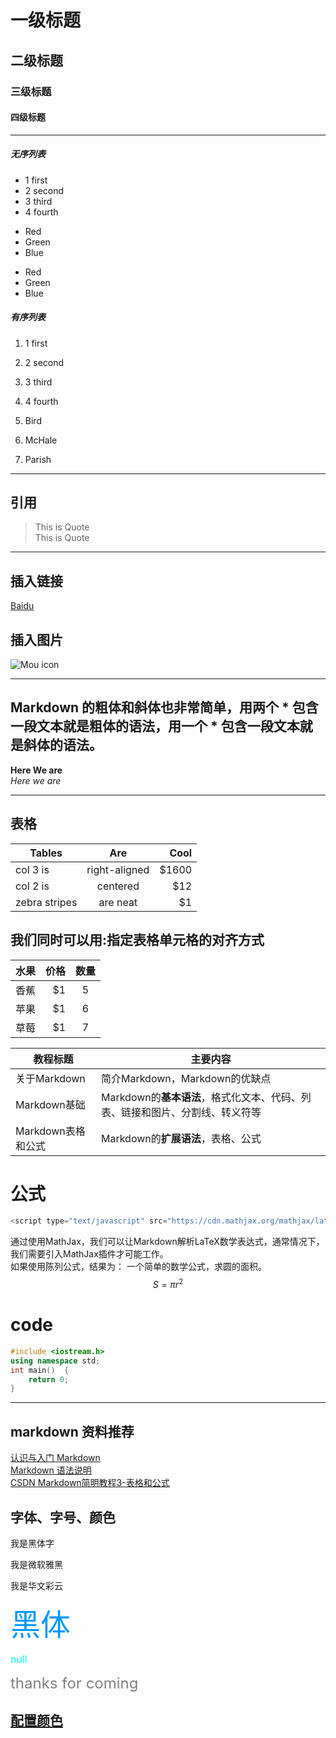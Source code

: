 # 一级标题  
## 二级标题  
### 三级标题  
#### 四级标题  
****************************************
##### 无序列表  
* 1 first  
* 2 second  
* 3 third  
* 4 fourth  

+ Red  
+ Green
+ Blue

-   Red
-   Green
-   Blue

##### 有序列表  
1. 1 first
2. 2 second  
3. 3 third  
4. 4 fourth 

1.  Bird
1.  McHale
1.  Parish

****************************************
## 引用
> This is Quote  
> This is Quote

****************************************
## 插入链接  
[Baidu](http://www.baidu.com)


## 插入图片  
![Mou icon](http://download.easyicon.net/ico/1098685/128/)

****************************************
## Markdown 的粗体和斜体也非常简单，用两个 * 包含一段文本就是粗体的语法，用一个 * 包含一段文本就是斜体的语法。  
**Here We are**  
*Here we are*  

****************************************
## 表格  
| Tables        | Are           | Cool  |  
| ------------- |:-------------:| -----:|  
| col 3 is      | right-aligned | $1600 |  
| col 2 is      | centered      |   $12 |  
| zebra stripes | are neat      |    $1 |  

## 我们同时可以用:指定表格单元格的对齐方式 
| 水果        | 价格    |  数量  |
| --------    | -----: | :----:  |
| 香蕉        | $1      |   5    |
| 苹果        | $1      |   6    |
| 草莓        | $1      |   7    |

教程标题| 主要内容
-------|----------
关于Markdown | 简介Markdown，Markdown的优缺点
Markdown基础 | Markdown的**基本语法**，格式化文本、代码、列表、链接和图片、分割线、转义符等
Markdown表格和公式 | Markdown的**扩展语法**，表格、公式

# 公式 
```javascript
<script type="text/javascript" src="https://cdn.mathjax.org/mathjax/latest/MathJax.js?config=TeX-AMS_HTML"></script>  
```
通过使用MathJax，我们可以让Markdown解析LaTeX数学表达式，通常情况下，我们需要引入MathJax插件才可能工作。  
如果使用陈列公式，结果为：  一个简单的数学公式，求圆的面积。  
$$
S=\pi r^2
$$

# code

```c++
#include <iostream.h>  
using namespace std;  
int main()  {
    return 0;
}
```
---------------------------------------

## markdown 资料推荐
[认识与入门 Markdown](https://sspai.com/post/25137)  
[Markdown 语法说明](http://www.appinn.com/markdown/)  
[CSDN Markdown简明教程3-表格和公式](http://blog.csdn.net/whqet/article/details/44277965)  

## 字体、字号、颜色

<font face="黑体">我是黑体字</font>

<font face="微软雅黑">我是微软雅黑</font>

<font face="STCAIYUN">我是华文彩云</font>

<font color=#0099ff size=12 face="黑体">黑体</font>

<font color=#00ffff size=3>null</font>

<font color=gray size=5> 
    thanks for coming  
</font>

## [配置颜色](http://blog.csdn.net/testcs_dn/article/details/45719357/)


